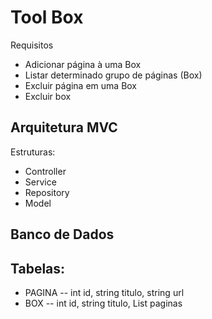 # Tool Box
Requisitos
- Adicionar página à uma Box
- Listar determinado grupo de páginas (Box)
- Excluir página em uma Box
- Excluir box

## Arquitetura MVC
Estruturas:
- Controller
- Service
- Repository
- Model

## Banco de Dados
## Tabelas:
- PAGINA -- int id, string titulo, string url
- BOX -- int id, string titulo, List<Pagina> paginas
